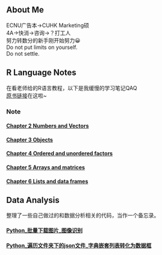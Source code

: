 ## About Me

ECNU广告本→CUHK Marketing硕  
4A→快消→咨询→？打工人  
努力转数分的新手刚开始努力😀  
Do not put limits on yourself.  
Do not settle.


## R Language Notes
在看老师给的R语言教程，以下是我缓慢的学习笔记QAQ  
[原书链接](https://cran.r-project.org/doc/manuals/r-release/R-intro.pdf)在这啦~
### Note
#### [Chapter 2 Numbers and Vectors](https://github.com/Anran-He/anranhe.github.io/blob/gh-pages/Chapter2%20numbers%20and%20vectors.md)
#### [Chapter 3 Objects](https://github.com/Anran-He/anranhe.github.io/blob/gh-pages/Chapter3%20objects.md)
#### [Chapter 4 Ordered and unordered factors](https://github.com/Anran-He/anranhe.github.io/blob/gh-pages/Chapter%204%20ordered%20and%20unordered%20factors.md)
#### [Chapter 5 Arrays and matrices](https://github.com/Anran-He/anranhe.github.io/blob/gh-pages/Chapter%205%20arrays%20and%20matrices.md)
#### [Chapter 6 Lists and data frames](https://github.com/Anran-He/anranhe.github.io/blob/gh-pages/Chapter%206%20lists%20and%20data%20frames.md)

## Data Analysis
整理了一些自己做过的和数据分析相关的代码，当作一个备忘录。
#### [Python_批量下载图片_图像识别](https://github.com/Anran-He/anranhe.github.io/blob/gh-pages/%E6%89%B9%E9%87%8F%E4%B8%8B%E8%BD%BD%E5%9B%BE%E7%89%87_%E5%9B%BE%E5%83%8F%E8%AF%86%E5%88%AB.md)
#### [Python_遍历文件夹下的json文件_字典嵌套列表转化为数据框](https://github.com/Anran-He/anranhe.github.io/blob/gh-pages/%E9%81%8D%E5%8E%86%E6%96%87%E4%BB%B6%E5%A4%B9%E4%B8%8B%E7%9A%84json%E6%96%87%E4%BB%B6_%E5%AD%97%E5%85%B8%E5%B5%8C%E5%A5%97%E5%88%97%E8%A1%A8%E8%BD%AC%E5%8C%96%E4%B8%BA%E6%95%B0%E6%8D%AE%E6%A1%86.md)
